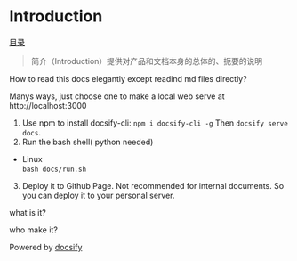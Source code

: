 # Introduction

[目录](_sidebar.md)

> 简介（Introduction）提供对产品和文档本身的总体的、扼要的说明

How to read this docs elegantly except readind md files directly?

Manys ways, just choose one to make a local web serve at http://localhost:3000

1. Use npm to install docsify-cli: `npm i docsify-cli -g` Then `docsify serve docs`.
2. Run the bash shell( python needed)
- Linux  
`bash docs/run.sh`
3. Deploy it to Github Page. Not recommended for internal documents. So you can deploy it to your personal server.

what is it?

who make it?

Powered by [docsify](https://github.com/docsifyjs/docsify)